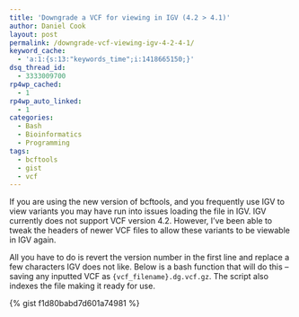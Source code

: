 ```yaml
---
title: 'Downgrade a VCF for viewing in IGV (4.2 > 4.1)'
author: Daniel Cook
layout: post
permalink: /downgrade-vcf-viewing-igv-4-2-4-1/
keyword_cache:
  - 'a:1:{s:13:"keywords_time";i:1418665150;}'
dsq_thread_id:
  - 3333009700
rp4wp_cached:
  - 1
rp4wp_auto_linked:
  - 1
categories:
  - Bash
  - Bioinformatics
  - Programming
tags:
  - bcftools
  - gist
  - vcf
---
```

If you are using the new version of bcftools, and you frequently use IGV to view variants you may have run into issues loading the file in IGV. IGV currently does not support VCF version 4.2. However, I&#8217;ve been able to tweak the headers of newer VCF files to allow these variants to be viewable in IGV again.

All you have to do is revert the version number in the first line and replace a few characters IGV does not like. Below is a bash function that will do this &#8211; saving any inputted VCF as `{vcf_filename}.dg.vcf.gz`. The script also indexes the file making it ready for use.

{% gist f1d80babd7d601a74981 %}